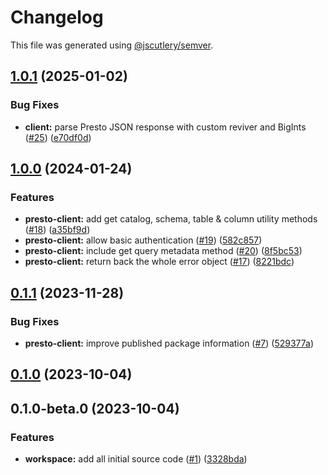 # Changelog

This file was generated using [@jscutlery/semver](https://github.com/jscutlery/semver).

## [1.0.1](https://github.com/prestodb/presto-js-client/compare/presto-client-1.0.0...presto-client-1.0.1) (2025-01-02)


### Bug Fixes

* **client:** parse Presto JSON response with custom reviver and BigInts ([#25](https://github.com/prestodb/presto-js-client/issues/25)) ([e70df0d](https://github.com/prestodb/presto-js-client/commit/e70df0dd5d484bc7aefe44931434a188f976645b))

## [1.0.0](https://github.com/prestodb/presto-js-client/compare/presto-client-0.1.1...presto-client-1.0.0) (2024-01-24)


### Features

* **presto-client:** add get catalog, schema, table & column utility methods ([#18](https://github.com/prestodb/presto-js-client/issues/18)) ([a35bf9d](https://github.com/prestodb/presto-js-client/commit/a35bf9d5f48de188fe148354fa7e15996e6baed2))
* **presto-client:** allow basic authentication ([#19](https://github.com/prestodb/presto-js-client/issues/19)) ([582c857](https://github.com/prestodb/presto-js-client/commit/582c857f8d6fb3dd527040ddb943e52a8572c8c2))
* **presto-client:** include get query metadata method ([#20](https://github.com/prestodb/presto-js-client/issues/20)) ([8f5bc53](https://github.com/prestodb/presto-js-client/commit/8f5bc537a1827caffeb1ff098d3d70ac37380b87))
* **presto-client:** return back the whole error object ([#17](https://github.com/prestodb/presto-js-client/issues/17)) ([8221bdc](https://github.com/prestodb/presto-js-client/commit/8221bdc76798e10fa2ef5579e3b62a0f9b484c0a))

## [0.1.1](https://github.com/prestodb/presto-js-client/compare/presto-client-0.1.0...presto-client-0.1.1) (2023-11-28)


### Bug Fixes

* **presto-client:** improve published package information ([#7](https://github.com/prestodb/presto-js-client/issues/7)) ([529377a](https://github.com/prestodb/presto-js-client/commit/529377af6a33ced8590b9cc39e5466e931c25a57))

## [0.1.0](https://github.com/prestodb/presto-js-client/compare/presto-client-0.1.0-beta.0...presto-client-0.1.0) (2023-10-04)

## 0.1.0-beta.0 (2023-10-04)


### Features

* **workspace:** add all initial source code ([#1](https://github.com/prestodb/presto-js-client/issues/1)) ([3328bda](https://github.com/prestodb/presto-js-client/commit/3328bdade9938cc209caa6b72849047e620cc24f))
